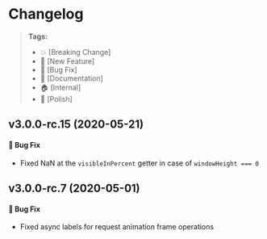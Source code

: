 Changelog
=========

> **Tags:**
> - :boom:       [Breaking Change]
> - :rocket:     [New Feature]
> - :bug:        [Bug Fix]
> - :memo:       [Documentation]
> - :house:      [Internal]
> - :nail_care:  [Polish]

## v3.0.0-rc.15 (2020-05-21)

#### :bug: Bug Fix

* Fixed NaN at the `visibleInPercent` getter in case of `windowHeight === 0`

## v3.0.0-rc.7 (2020-05-01)

#### :bug: Bug Fix

* Fixed async labels for request animation frame operations

